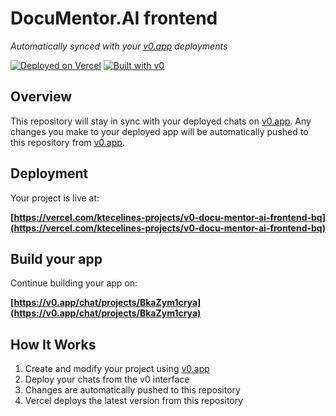 # DocuMentor.AI frontend

*Automatically synced with your [v0.app](https://v0.app) deployments*

[![Deployed on Vercel](https://img.shields.io/badge/Deployed%20on-Vercel-black?style=for-the-badge&logo=vercel)](https://vercel.com/ktecelines-projects/v0-docu-mentor-ai-frontend-bq)
[![Built with v0](https://img.shields.io/badge/Built%20with-v0.app-black?style=for-the-badge)](https://v0.app/chat/projects/BkaZym1crya)

## Overview

This repository will stay in sync with your deployed chats on [v0.app](https://v0.app).
Any changes you make to your deployed app will be automatically pushed to this repository from [v0.app](https://v0.app).

## Deployment

Your project is live at:

**[https://vercel.com/ktecelines-projects/v0-docu-mentor-ai-frontend-bq](https://vercel.com/ktecelines-projects/v0-docu-mentor-ai-frontend-bq)**

## Build your app

Continue building your app on:

**[https://v0.app/chat/projects/BkaZym1crya](https://v0.app/chat/projects/BkaZym1crya)**

## How It Works

1. Create and modify your project using [v0.app](https://v0.app)
2. Deploy your chats from the v0 interface
3. Changes are automatically pushed to this repository
4. Vercel deploys the latest version from this repository